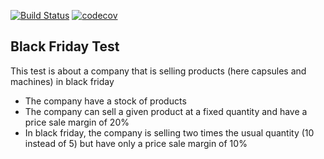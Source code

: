 [![Build Status](https://img.shields.io/travis/aitbahaa/blackfriday.svg?style=flat)](https://travis-ci.com/aitbahaa/blackfriday)
[![codecov](https://img.shields.io/codecov/c/github/aitbahaa/blackfriday.svg?style=flat)](https://codecov.io/gh/aitbahaa/blackfriday/)

Black Friday Test
-----

This test is about a company that is selling products (here capsules and machines) in black friday
- The company have a stock of products
- The company can sell a given product at a fixed quantity and have a price sale margin of 20%
- In black friday, the company is selling two times the usual quantity (10 instead of 5) but have only a price sale margin of 10%
    
